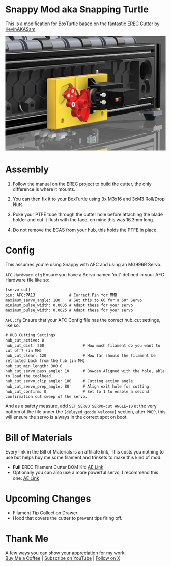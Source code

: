 Snappy Mod aka Snapping Turtle
===
This is a modification for BoxTurtle based on the fantastic [EREC Cutter](https://github.com/kevinakasam/ERCF_Filament_Cutter) by [KevinAKASam](https://kevinakasam.com/).

![Snappy](./images/snappy.png)

Assembly
===
1. Follow the manual on the EREC project to build the cutter, the only difference is where it mounts.

2. You can then fix it to your BoxTurtle using 3x M3x16 and 3xM3 Roll/Drop Nuts.

3. Poke your PTFE tube through the cutter hole before attaching the blade holder and cut it flush with the face, on mine this was 16.3mm long.

4. Do not remove the ECAS from your hub, this holds the PTFE in place.

Config
===
This assumes you're using Snappy with AFC and using an MG996R Servo.

`AFC_Hardware.cfg`
Ensure you have a Servo named 'cut' defined in your AFC Hardware file like so:
```
[servo cut]
pin: AFC:PA13               # Correct Pin for MMB
maximum_servo_angle: 180  	# Set this to 60 for a 60° Servo
minimum_pulse_width: 0.0005	# Adapt these for your servo
maximum_pulse_width: 0.0025	# Adapt these for your servo
```

`AFC.cfg`
Ensure that your AFC Config file has the correct hub_cut settings, like so:
```
# HUB Cutting Settings
hub_cut_active: 0
hub_cut_dist: 200                 # How much filament do you want to cut off? (in MM)
hub_cut_clear: 120                # How far should the filament be retracted back from the hub (in MM)
hub_cut_min_length: 300.0
hub_cut_servo_pass_angle: 10      # Bowden Aligned with the hole, able to load the toolhead.
hub_cut_servo_clip_angle: 180     # Cutting action angle.
hub_cut_servo_prep_angle: 80      # Align exit hole for cutting.
hub_cut_confirm: 0                # Set to 1 to enable a second confirmation cut sweep of the servo.
```
And as a safety measure, add `SET_SERVO SERVO=cut ANGLE=10` at the very bottom of the file under the `[delayed_gcode welcome]` section, after `PREP`, this will ensure the servo is always in the correct spot on boot.

Bill of Materials
===
Every link in the Bill of Materials is an affiliate link, This costs you nothing to use but helps buy me some filament and trinkets to make this kind of mod.

- **Full** EREC Filament Cutter BOM Kit: [AE Link](https://s.click.aliexpress.com/e/_DBtMz8X)
- Optionally you can also use a more powerful servo, I recommend this one: [AE Link](https://s.click.aliexpress.com/e/_DDc9vRH)

Upcoming Changes
===
 - Filament Tip Collection Drawer
 - Hood that covers the cutter to prevent tips firing off.

Thank Me
===
A few ways you can show your appreciation for my work:\
[Buy Me a Coffee](https://buymeacoffee.com/makermylo) | [Subscribe on YouTube](https://www.youtube.com/@makermylo) | [Follow on X](https://x.com/MakerMylo)
